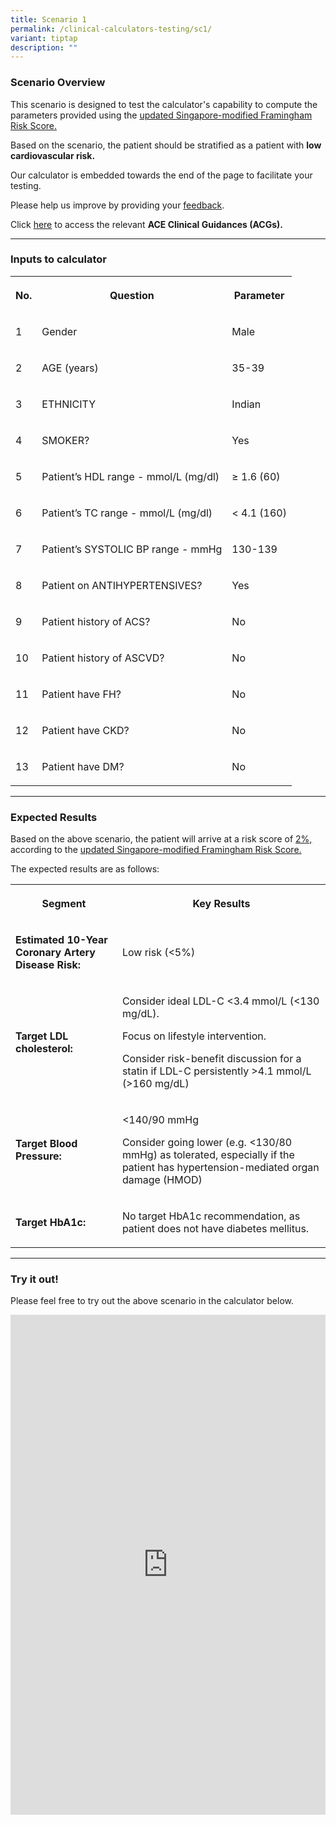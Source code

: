 ```yaml
---
title: Scenario 1
permalink: /clinical-calculators-testing/sc1/
variant: tiptap
description: ""
---
```

<h3>Scenario Overview</h3>
<p>This scenario is designed to test the calculator's capability to compute
the parameters provided using the <a href="https://www.ace-hta.gov.sg/docs/default-source/acgs/additional-resource-for-cv-risk-assessment-using-sg-frs-2023.pdf?sfvrsn=965de984_8" rel="noopener noreferrer nofollow" target="_blank">updated Singapore-modified Framingham Risk Score.</a>
</p>
<p>Based on the scenario, the patient should be stratified as a patient with <strong>low cardiovascular risk.</strong>
</p>
<p></p>
<p>Our calculator is embedded towards the end of the page to facilitate your
testing.</p>
<p>Please help us improve by providing your <a href="/clinical-calculators-testing/fbform/" rel="noopener noreferrer nofollow" target="_blank">feedback</a>.</p>
<p>Click <a href="https://www.ace-hta.gov.sg/healthcare-professionals/ace-clinical-guidances-(acgs)#cat~ACE%20Clinical%20Guidances&amp;type~Published&amp;page~1" rel="noopener noreferrer nofollow" target="_blank">here</a> to
access the relevant <strong>ACE Clinical Guidances (ACGs).</strong>
</p>
<hr>
<h3>Inputs to calculator</h3>
<table>
<tbody>
<tr>
<th rowspan="1" colspan="1">
<p>No.</p>
</th>
<th rowspan="1" colspan="1">
<p>Question</p>
</th>
<th rowspan="1" colspan="1">
<p>Parameter</p>
</th>
</tr>
<tr>
<td rowspan="1" colspan="1">
<p>1</p>
</td>
<td rowspan="1" colspan="1">
<p>Gender</p>
</td>
<td rowspan="1" colspan="1">
<p>Male</p>
</td>
</tr>
<tr>
<td rowspan="1" colspan="1">
<p>2</p>
</td>
<td rowspan="1" colspan="1">
<p>AGE (years)</p>
</td>
<td rowspan="1" colspan="1">
<p>35-39</p>
</td>
</tr>
<tr>
<td rowspan="1" colspan="1">
<p>3</p>
</td>
<td rowspan="1" colspan="1">
<p>ETHNICITY</p>
</td>
<td rowspan="1" colspan="1">
<p>Indian</p>
</td>
</tr>
<tr>
<td rowspan="1" colspan="1">
<p>4</p>
</td>
<td rowspan="1" colspan="1">
<p>SMOKER?</p>
</td>
<td rowspan="1" colspan="1">
<p>Yes</p>
</td>
</tr>
<tr>
<td rowspan="1" colspan="1">
<p>5</p>
</td>
<td rowspan="1" colspan="1">
<p>Patient’s HDL range - mmol/L (mg/dl)</p>
</td>
<td rowspan="1" colspan="1">
<p>≥ 1.6 (60)</p>
</td>
</tr>
<tr>
<td rowspan="1" colspan="1">
<p>6</p>
</td>
<td rowspan="1" colspan="1">
<p>Patient’s TC range - mmol/L (mg/dl)</p>
</td>
<td rowspan="1" colspan="1">
<p>&lt; 4.1 (160)</p>
</td>
</tr>
<tr>
<td rowspan="1" colspan="1">
<p>7</p>
</td>
<td rowspan="1" colspan="1">
<p>Patient’s SYSTOLIC BP range - mmHg</p>
</td>
<td rowspan="1" colspan="1">
<p>130-139</p>
</td>
</tr>
<tr>
<td rowspan="1" colspan="1">
<p>8</p>
</td>
<td rowspan="1" colspan="1">
<p>Patient on ANTIHYPERTENSIVES?</p>
</td>
<td rowspan="1" colspan="1">
<p>Yes</p>
</td>
</tr>
<tr>
<td rowspan="1" colspan="1">
<p>9</p>
</td>
<td rowspan="1" colspan="1">
<p>Patient history of ACS?</p>
</td>
<td rowspan="1" colspan="1">
<p>No</p>
</td>
</tr>
<tr>
<td rowspan="1" colspan="1">
<p>10</p>
</td>
<td rowspan="1" colspan="1">
<p>Patient history of ASCVD?</p>
</td>
<td rowspan="1" colspan="1">
<p>No</p>
</td>
</tr>
<tr>
<td rowspan="1" colspan="1">
<p>11</p>
</td>
<td rowspan="1" colspan="1">
<p>Patient have FH?</p>
</td>
<td rowspan="1" colspan="1">
<p>No</p>
</td>
</tr>
<tr>
<td rowspan="1" colspan="1">
<p>12</p>
</td>
<td rowspan="1" colspan="1">
<p>Patient have CKD?</p>
</td>
<td rowspan="1" colspan="1">
<p>No</p>
</td>
</tr>
<tr>
<td rowspan="1" colspan="1">
<p>13</p>
</td>
<td rowspan="1" colspan="1">
<p>Patient have DM?</p>
</td>
<td rowspan="1" colspan="1">
<p>No</p>
</td>
</tr>
</tbody>
</table>
<hr>
<h3>Expected Results</h3>
<p>Based on the above scenario, the patient will arrive at a risk score of <u>2%,</u> according
to the <a href="https://www.ace-hta.gov.sg/docs/default-source/acgs/additional-resource-for-cv-risk-assessment-using-sg-frs-2023.pdf?sfvrsn=965de984_8" rel="noopener noreferrer nofollow" target="_blank">updated Singapore-modified Framingham Risk Score.</a>
</p>
<p>The expected results are as follows:</p>
<table>
<tbody>
<tr>
<th rowspan="1" colspan="1">
<p>Segment</p>
</th>
<th rowspan="1" colspan="1">
<p>Key Results</p>
</th>
</tr>
<tr>
<td rowspan="1" colspan="1">
<p><strong>Estimated 10-Year Coronary Artery Disease Risk:</strong>
</p>
</td>
<td rowspan="1" colspan="1">
<p>Low risk (&lt;5%)</p>
</td>
</tr>
<tr>
<td rowspan="1" colspan="1">
<p><strong>Target LDL cholesterol:</strong>
</p>
</td>
<td rowspan="1" colspan="1">
<p>Consider ideal LDL-C &lt;3.4 mmol/L (&lt;130 mg/dL).</p>
<p></p>
<p>Focus on lifestyle intervention.</p>
<p></p>
<p>Consider risk-benefit discussion for a statin if LDL-C persistently &gt;4.1
mmol/L (&gt;160 mg/dL)</p>
</td>
</tr>
<tr>
<td rowspan="1" colspan="1">
<p><strong>Target Blood Pressure:</strong>
</p>
</td>
<td rowspan="1" colspan="1">
<p>&lt;140/90 mmHg</p>
<p>Consider going lower (e.g. &lt;130/80 mmHg) as tolerated, especially if
the patient has hypertension-mediated organ damage (HMOD)</p>
</td>
</tr>
<tr>
<td rowspan="1" colspan="1">
<p><strong>Target HbA1c:</strong>
</p>
</td>
<td rowspan="1" colspan="1">
<p>No target HbA1c recommendation, as patient does not have diabetes mellitus.</p>
</td>
</tr>
</tbody>
</table>
<p></p>
<hr>
<h3>Try it out!</h3>
<p>Please feel free to try out the above scenario in the calculator below.</p>
<div class="iframe-wrapper">
<iframe style="width:100%;height:800px" allowfullscreen="true" frameborder="0" src="https://www.checkfirst.gov.sg/c/2ee93260-2edb-4f62-94c5-4aa1b8fdba68"></iframe>
</div>
<p></p>